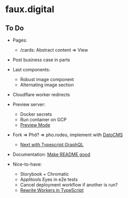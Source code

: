 # faux.digital

## To Do

- Pages:
  - /cards: Abstract content => View
- Post business case in parts
- Last components:
  - Robust image component
  - Alternating image section
- Cloudflare worker redirects
- Preview server:
  - Docker secrets
  - Run container on GCP
  - [Preview Mode](https://nextjs.org/docs/advanced-features/preview-mode)
- Fork => Phở? => pho.rodeo, implement with [DatoCMS](https://github.com/vercel/next.js/tree/canary/examples/cms-datocms)
  - [Next with Typescript GraphQL](https://github.com/vercel/next.js/tree/canary/examples/with-typescript-graphql)
- Documentation: [Make README good](https://www.makeareadme.com/)

- Nice-to-have:
  - Storybook + Chromatic
  - Applitools Eyes in e2e tests
  - Cancel deployment workflow if another is run?
  - [Rewrite Workers in TypeScript](https://github.com/EverlastingBugstopper/worker-typescript-template)
